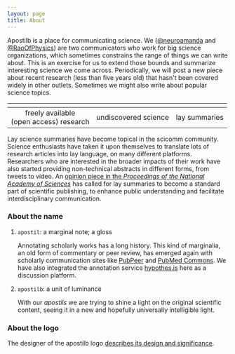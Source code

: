 ```yaml
---
layout: page
title: About
---
```


Apostilb is a place for communicating science. We ([@neuroamanda](https://twitter.com/neuroamanda) and [@RaoOfPhysics](https://twitter.com/RaoOfPhysics)) are two communicators who work for big science organizations, which sometimes constrains the range of things we can write about. This is an exercise for us to extend those bounds and summarize interesting science we come across. Periodically, we will post a new piece about recent research (less than five years old) that hasn't been covered widely in other outlets. Sometimes we might also write about popular science topics.

| <span class="fa-stack fa-lg"><i class="fa fa-flask fa-stack-2x"></i></i></span> | <span class="fa-stack fa-lg"><i class="fa fa-eye-slash fa-stack-2x"></i></span> | <span class="fa-stack fa-lg"><i class="fa fa-file-text fa-stack-2x"></i></span> |
| :-----: | :-----: | :-----: |
| freely available <br /> (open access) research | undiscovered science | lay summaries |

Lay science summaries have become topical in the scicomm community. Science enthusiasts have taken it upon themselves to translate lots of research articles into lay language, on many different platforms. Researchers who are interested in the broader impacts of their work have also started providing non-technical abstracts in different forms, from tweets to video. An [opinion piece in the *Proceedings of the National Academy of Sciences*](http://www.pnas.org/content/112/12/3585) has called for lay summaries to become a standard part of scientific publishing, to enhance public understanding and facilitate interdisciplinary communication.


### About the name

1. `apostil`: a marginal note; a gloss

    Annotating scholarly works has a long history. This kind of marginalia, an old form of commentary or peer review, has emerged again with scholarly communication sites like [PubPeer](https://pubpeer.com/) and [PubMed Commons](http://www.ncbi.nlm.nih.gov/pubmedcommons/). We have also integrated the annotation service [hypothes.is](http://hypothes.is) here as a discussion platform.

2. `apostilb`: a unit of luminance

    With our *apostils* we are trying to shine a light on the original scientific content, seeing it in a new and hopefully universally intelligible light.

### About the logo

The designer of the apostilb logo [describes its design and significance](/about-logo).
